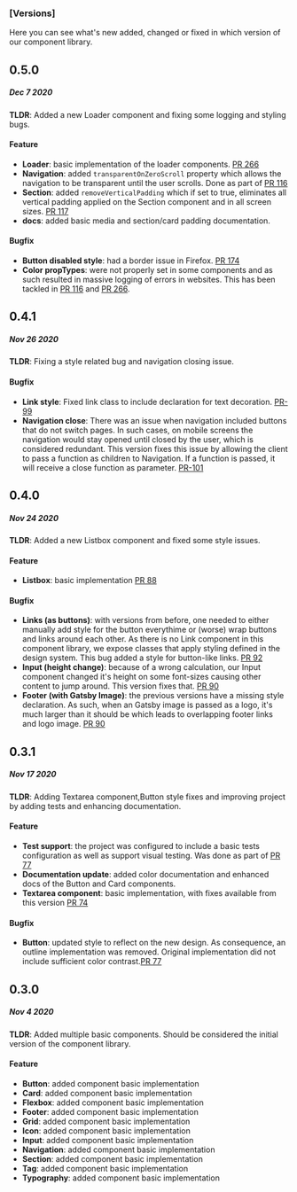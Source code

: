 ### [Versions]

Here you can see what's new added, changed or fixed in which version of our component library.

## 0.5.0

##### _Dec 7 2020_

**TLDR**: Added a new Loader component and fixing some logging and styling bugs.

#### Feature

- **Loader**: basic implementation of the loader components. [PR 266](https://github.com/crocoder-dev/monorepo/pull/266)
- **Navigation**: added `transparentOnZeroScroll` property which allows the navigation to be transparent until the user 
scrolls. Done as part of [PR 116](https://github.com/crocoder-dev/monorepo/pull/116)
- **Section**: added `removeVerticalPadding` which if set to true, eliminates all vertical padding applied on the Section component and in all screen sizes. [PR 117](https://github.com/crocoder-dev/monorepo/pull/117)
- **docs**: added basic media and section/card padding documentation.

#### Bugfix

- **Button disabled style**: had a border issue in Firefox. [PR 174](https://github.com/crocoder-dev/monorepo/pull/174)
- **Color propTypes**: were not properly set in some components and as such resulted in massive logging of errors in websites. This has been tackled in [PR 116](https://github.com/crocoder-dev/monorepo/pull/116) and [PR 266](https://github.com/crocoder-dev/monorepo/pull/266).

## 0.4.1

##### _Nov 26 2020_

**TLDR**: Fixing a style related bug and navigation closing issue.

#### Bugfix

- **Link style**: Fixed link class to include declaration for text decoration. [PR-99](https://github.com/crocoder-dev/monorepo/pull/99)
- **Navigation close**: There was an issue when navigation included buttons that do not switch pages. In such cases, on mobile screens the navigation would stay opened until closed by the user, which is considered redundant. This version fixes this issue by allowing the client to pass a function as children to Navigation. If a function is passed, it will receive a close function as parameter. [PR-101](https://github.com/crocoder-dev/monorepo/pull/101)


## 0.4.0

##### _Nov 24 2020_

**TLDR**: Added a new Listbox component and fixed some style issues.

#### Feature

- **Listbox**: basic implementation [PR 88](https://github.com/crocoder-dev/monorepo/pull/88/files)


#### Bugfix

- **Links (as buttons)**: with versions from before, one needed to either manually add style for the button everythime or (worse) wrap buttons and links around each other. As there is no Link component in this component library, we expose classes that apply styling defined in the design system. This bug added a style for button-like links. [PR 92](https://github.com/crocoder-dev/monorepo/pull/92)
- **Input (height change)**: because of a wrong calculation, our Input component changed it's height on some font-sizes causing other content to jump around. This version fixes that. [PR 90](https://github.com/crocoder-dev/monorepo/pull/90)
- **Footer (with Gatsby Image)**: the previous versions have a missing style declaration. As such, when an Gatsby image is passed as a logo, it's much larger than it should be which leads to overlapping footer links and logo image. [PR 90](https://github.com/crocoder-dev/monorepo/pull/90)


## 0.3.1

##### _Nov 17 2020_

**TLDR**: Adding Textarea component,Button style fixes and improving project by adding tests and enhancing documentation.

#### Feature

- **Test support**: the project was configured to include a basic tests configuration as well as support visual testing. Was done as part of [PR 77](https://github.com/crocoder-dev/monorepo/pull/77)
- **Documentation update**: added color documentation and enhanced docs of the Button and Card components.
- **Textarea component**: basic implementation, with fixes available from this version [PR 74](https://github.com/crocoder-dev/monorepo/pull/74/files)

#### Bugfix

- **Button**: updated style to reflect on the new design. As consequence, an outline implementation was removed. Original implementation did not include sufficient color contrast.[PR 77](https://github.com/crocoder-dev/monorepo/pull/77)

## 0.3.0

##### _Nov 4 2020_

**TLDR**: Added multiple basic components. Should be considered the initial version
of the component library.

#### Feature

- **Button**: added component basic implementation
- **Card**: added component basic implementation
- **Flexbox**: added component basic implementation
- **Footer**: added component basic implementation
- **Grid**: added component basic implementation
- **Icon**: added component basic implementation
- **Input**: added component basic implementation
- **Navigation**: added component basic implementation
- **Section**: added component basic implementation
- **Tag**: added component basic implementation
- **Typography**: added component basic implementation

